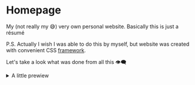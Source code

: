 # Homepage
My (not really my :sweat_smile:) very own personal website. Basically this is just a résumé

P.S. Actually I wish I was able to do this by myself, but website was created with convenient CSS [framework](https://github.com/volodymyr-kushnir/volodymyrkushnir.com).

Let's take a look what was done from all this :eye_speech_bubble:

<details>
  <summary>A little prewiew </summary>
![screenshot](http://immage.biz/images/2020/05/04/Sawp.jpg)
</details>
